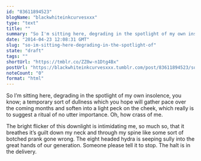 ```yaml
---
id: "83611894523"
blogName: "blackwhiteinkcurvesxxx"
type: "text"
title: ""
summary: "So I'm sitting here, degrading in the spotlight of my own insolence, you know; a temporary sort of dullness which you hope will..."
date: "2014-04-23 12:08:31 GMT"
slug: "so-im-sitting-here-degrading-in-the-spotlight-of"
state: "draft"
tags: ""
shortUrl: "https://tmblr.co/ZZ0w-n1Dtg4Bx"
postUrl: "https://blackwhiteinkcurvesxxx.tumblr.com/post/83611894523/so-im-sitting-here-degrading-in-the-spotlight-of"
noteCount: "0"
format: "html"
---
```


So I’m sitting here, degrading in the spotlight of my own insolence, you know; a temporary sort of dullness which you hope will gather pace over the coming months and soften into a light peck on the cheek, which really is to suggest a ritual of no utter importance. Oh, how crass of me. 

The bright flicker of this downlight is intimidating me, so much so, that it breathes it’s guilt down my neck and through my spine like some sort of botched prank gone wrong. The eight headed hydra is seeping sully into the great hands of our generation. Someone please tell it to stop. The halt is in the delivery.